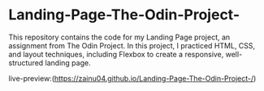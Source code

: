 # Landing-Page-The-Odin-Project-
This repository contains the code for my Landing Page project, an assignment from The Odin Project. In this project, I practiced HTML, CSS, and layout techniques, including Flexbox to create a responsive, well-structured landing page.

live-preview:(https://zainu04.github.io/Landing-Page-The-Odin-Project-/)
